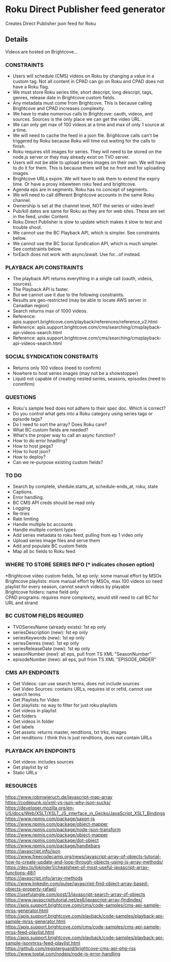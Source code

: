 # Roku Direct Publisher feed generator

Creates Direct Publisher json feed for Roku

## Details

Videos are hosted on Brightcove...

### CONSTRAINTS

- Users will schedule (CMS) videos on Roku by changing a value in a custom tag. Not all content in CPAD can go on Roku and CPAD does not have a Roku flag.
- We must store Roku series title, short descript, long descript, tags, genres, release date in Brightcove custom fields.
- Any metadata must come from Brightcove. This is because calling Brightcove and CPAD increases complexity.
- We have to make numerous calls to Brightcove: oauth, videos, and sources. Sources is the only place we can get the video URL.
- We can only get max of 100 videos at a time and max of only 1 source at a time.
- We will need to cache the feed in a json file. Brightcove calls can't be triggered by Roku because Roku will time out waiting for the calls to finish.
- Roku requires still images for series. They will need to be stored on the node.js server or they may already exist on TVO server.
- Users will not be able to upload series images on their own. We will have to do it for them. This is because there will be no front end for uploading images.
- Brightcove URLs expire. We will have to ask them to extend the expiry time. Or have a proxy inbewteen roku feed and brightcove.
- Agenda eps are in segments. Roku has no concept of segments.
- We will need to call different Brightcove accounts in the same Roku channel.
- Ownership is set at the channel level, NOT the series or video level!
- Pub/kill dates are same for Roku as they are for web sites. These are set in the feed, under Content.  
- Roku Direct Publisher is slow to update which makes it slow to test and trouble shoot.
- We cannot use the BC Playback API, which is simpler. See constraints below.
- We cannot use the BC Social Syndication API, which is much simpler. See contstraints below.
- forEach does not work with async/await. Use for...of instead.

### PLAYBACK API CONSTRAINTS

- The playback API returns everything in a single call (oauth, videos, sources).
- The Playback API is faster.
- But we cannot use it due to the following constraints.
- Results are geo-restricted (may be able to locate AWS server in Canadian region)
- Search returns max of 1000 videos.
- Reference: apis.support.brightcove.com/playback/references/reference_v2.html
- Reference: apis.support.brightcove.com/cms/searching/cmsplayback-api-videos-search.html
- Reference: apis.support.brightcove.com/cms/searching/cmsplayback-api-videos-search.html

### SOCIAL SYNDICATION CONSTRAITS

- Returns only 100 videos (need to confirm)
- Nowhere to host series images (may not be a showstopper)
- Liquid not capable of creating nested series, seasons, episodes (need to conmfirm)

### QUESTIONS

- Roku's sample feed does not adhere to their spec doc. Which is correct?  
- Do you control what gets into a Roku category using series tags or episode tags?  
- Do I need to sort the array? Does Roku care?  
- What BC custom fields are needed?  
- What's the proper way to call an async function?  
- How to do error hnadling?  
- How to host jpegs?  
- How to host json?  
- How to deploy?  
- Can we re-purpose existing custom fields?  

### TO DO

- Search by complete, shedule.starts_at, schedule-ends_at, roku, state  
- Captions.  
- Error handling.
- BC CMS API creds should be read only  
- Logging
- Re-tries
- Rate limiting
- Handle multiple bc accounts
- Handle multiple content types
- Add series metadata to roku feed, pulling from ep 1 video only
- Upload series image files and serve them
- Add and populate BC custom fields
- Map all bc fields to Roku feed

### WHERE TO STORE SERIES INFO (* indicates chosen option)

*Brightcove video custom fields, 1st ep only: some manual effort by MSOs  
Brightcove playlists: more manual effort by MSOs, max 100 videos so need playlist for every season, cannot search videos by playable  
Brightcove folders: name field only  
CPAD programs: requires more complexity, would still need to call BC for URL and strand  

### BC CUSTOM FIELDS REQUIRED

- TVOSeriesName (already exists): 1st ep only  
- seriesDescription (new): 1st ep only  
- seriesKeywords (new): 1st ep only  
- seriesGenres (new): 1st ep only  
- seriesReleaseDate (new): 1st ep only  
- seasonNumber (new): all eps, pull from TS XML "SeasonNumber"  
- episodeNumber (new): all eps, pull from TS XML "EPISODE_ORDER"  

### CMS API ENDPOINTS

- Get Videos: can use search terms, does not include sources
- Get Video Sources: contains URLs, requires id or refid, cannot use search terms
- Get Playlists for Video
- Get playlists: no way to filter for just roku playlists
- Get videos in playlist
- Get folders
- Get videos in folder
- Get labels
- Get assets: returns master, renditions, txt trks, images
- Get renditions: I think this is just renditions, does not contain URLs

### PLAYBACK API ENDPOINTS

- Get videos: includes sources
- Get playlist by id
- Static URLs

### RESOURCES

https://www.robinwieruch.de/javascript-map-array  
https://codepunk.io/xml-vs-json-why-json-sucks/  
https://developer.mozilla.org/en-US/docs/Web/XSLT/XSLT_JS_interface_in_Gecko/JavaScript_XSLT_Bindings  
https://www.npmjs.com/package/saxon-js  
https://www.npmjs.com/package/object-mapper  
https://www.npmjs.com/package/node-json-transform  
https://www.npmjs.com/package/object-mapper  
https://www.npmjs.com/package/dot-object  
https://www.npmjs.com/package/handlebars  
https://javascript.info/json  
https://www.freecodecamp.org/news/javascript-array-of-objects-tutorial-how-to-create-update-and-loop-through-objects-using-js-array-methods/  
https://dev.to/lokinder1/cheatsheet-of-most-useful-javascript-array-functions-48j1  
https://javascript.info/array-methods  
https://www.linkedin.com/pulse/javascript-find-object-array-based-objects-property-rafael/  
https://usefulangle.com/post/3/javascript-search-array-of-objects  
https://www.javascripttutorial.net/es6/javascript-array-findindex/  
https://apis.support.brightcove.com/cms/code-samples/cms-api-sample-mrss-generator.html  
https://apis.support.brightcove.com/playback/code-samples/playback-api-sample-mrss-generator.html  
https://apis.support.brightcove.com/cms/code-samples/cms-api-sample-mrss-feed-playlist.html  
https://apis.support.brightcove.com/playback/code-samples/playback-api-sample-jsonmrss-feed-playlist.html  
https://github.com/registerguard/brightcove-cms-api-php-rss  
https://www.toptal.com/nodejs/node-js-error-handling  